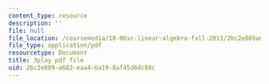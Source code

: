 ```yaml
---
content_type: resource
description: ''
file: null
file_location: /coursemedia/18-06sc-linear-algebra-fall-2011/2bc2e009a682eaa46a198af45d6dc80c_-eA2D_rIcNA.pdf
file_type: application/pdf
resourcetype: Document
title: 3play pdf file
uid: 2bc2e009-a682-eaa4-6a19-8af45d6dc80c
---
```

